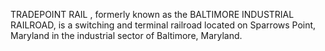 TRADEPOINT RAIL , formerly known as the BALTIMORE INDUSTRIAL RAILROAD, is a switching and terminal railroad located on Sparrows Point, Maryland in the industrial sector of Baltimore, Maryland.
